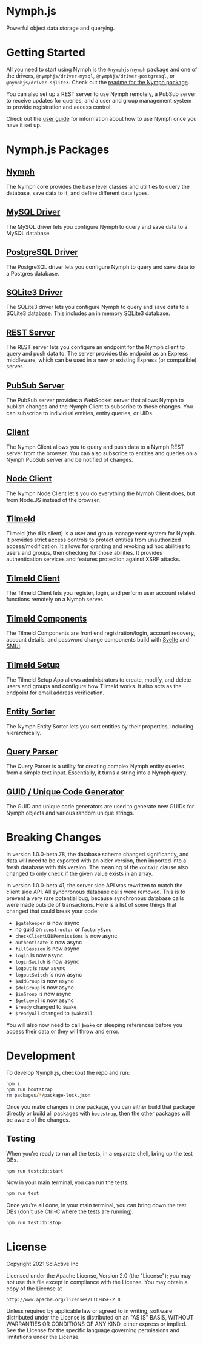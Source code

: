 # Nymph.js

Powerful object data storage and querying.

# Getting Started

All you need to start using Nymph is the `@nymphjs/nymph` package and one of the drivers, `@nymphjs/driver-mysql`, `@nymphjs/driver-postgresql`, or `@nymphjs/driver-sqlite3`. Check out the [readme for the Nymph package](packages/nymph/README.md).

You can also set up a REST server to use Nymph remotely, a PubSub server to receive updates for queries, and a user and group management system to provide registration and access control.

Check out the [user guide](https://nymph.io/user-guide/introduction) for information about how to use Nymph once you have it set up.

# Nymph.js Packages

## [Nymph](packages/nymph)

The Nymph core provides the base level classes and utilities to query the database, save data to it, and define different data types.

## [MySQL Driver](packages/driver-mysql)

The MySQL driver lets you configure Nymph to query and save data to a MySQL database.

## [PostgreSQL Driver](packages/driver-postgresql)

The PostgreSQL driver lets you configure Nymph to query and save data to a Postgres database.

## [SQLite3 Driver](packages/driver-sqlite3)

The SQLite3 driver lets you configure Nymph to query and save data to a SQLite3 database. This includes an in memory SQLite3 database.

## [REST Server](packages/server)

The REST server lets you configure an endpoint for the Nymph client to query and push data to. The server provides this endpoint as an Express middleware, which can be used in a new or existing Express (or compatible) server.

## [PubSub Server](packages/pubsub)

The PubSub server provides a WebSocket server that allows Nymph to publish changes and the Nymph Client to subscribe to those changes. You can subscribe to individual entities, entity queries, or UIDs.

## [Client](packages/client)

The Nymph Client allows you to query and push data to a Nymph REST server from the browser. You can also subscribe to entities and queries on a Nymph PubSub server and be notified of changes.

## [Node Client](packages/client-node)

The Nymph Node Client let's you do everything the Nymph Client does, but from Node.JS instead of the browser.

## [Tilmeld](packages/tilmeld)

Tilmeld (the d is silent) is a user and group management system for Nymph. It provides strict access controls to protect entities from unauthorized access/modification. It allows for granting and revoking ad hoc abilities to users and groups, then checking for those abilities. It provides authentication services and features protection against XSRF attacks.

## [Tilmeld Client](packages/tilmeld-client)

The Tilmeld Client lets you register, login, and perform user account related functions remotely on a Nymph server.

## [Tilmeld Components](packages/tilmeld-components)

The Tilmeld Components are front end registration/login, account recovery, account details, and password change components build with [Svelte](https://svelte.dev/) and [SMUI](https://sveltematerialui.com/).

## [Tilmeld Setup](packages/tilmeld-setup)

The Tilmeld Setup App allows administrators to create, modify, and delete users and groups and configure how Tilmeld works. It also acts as the endpoint for email address verification.

## [Entity Sorter](packages/sorter)

The Nymph Entity Sorter lets you sort entities by their properties, including hierarchically.

## [Query Parser](packages/query-parser)

The Query Parser is a utility for creating complex Nymph entity queries from a simple text input. Essentially, it turns a string into a Nymph query.

## [GUID / Unique Code Generator](packages/guid)

The GUID and unique code generators are used to generate new GUIDs for Nymph objects and various random unique strings.

# Breaking Changes

In version 1.0.0-beta.78, the database schema changed significantly, and data will need to be exported with an older version, then imported into a fresh database with this version. The meaning of the `contain` clause also changed to only check if the given value exists in an array.

In version 1.0.0-beta.41, the server side API was rewritten to match the client side API. All synchronous database calls were removed. This is to prevent a very rare potential bug, because synchronous database calls were made outside of transactions. Here is a list of some things that changed that could break your code:

- `$gatekeeper` is now async
- no guid on `constructor` or `factorySync`
- `checkClientUIDPermissions` is now async
- `authenticate` is now async
- `fillSession` is now async
- `login` is now async
- `loginSwitch` is now async
- `logout` is now async
- `logoutSwitch` is now async
- `$addGroup` is now async
- `$delGroup` is now async
- `$inGroup` is now async
- `$getLevel` is now async
- `$ready` changed to `$wake`
- `$readyAll` changed to `$wakeAll`

You will also now need to call `$wake` on sleeping references before you access their data or they will throw and error.

# Development

To develop Nymph.js, checkout the repo and run:

```sh
npm i
npm run bootstrap
rm packages/*/package-lock.json
```

Once you make changes in one package, you can either build that package directly or build all packages with `bootstrap`, then the other packages will be aware of the changes.

## Testing

When you're ready to run all the tests, in a separate shell, bring up the test DBs.

```sh
npm run test:db:start
```

Now in your main terminal, you can run the tests.

```sh
npm run test
```

Once you're all done, in your main terminal, you can bring down the test DBs (don't use Ctrl-C where the tests are running).

```sh
npm run test:db:stop
```

# License

Copyright 2021 SciActive Inc

Licensed under the Apache License, Version 2.0 (the "License");
you may not use this file except in compliance with the License.
You may obtain a copy of the License at

    http://www.apache.org/licenses/LICENSE-2.0

Unless required by applicable law or agreed to in writing, software
distributed under the License is distributed on an "AS IS" BASIS,
WITHOUT WARRANTIES OR CONDITIONS OF ANY KIND, either express or implied.
See the License for the specific language governing permissions and
limitations under the License.
